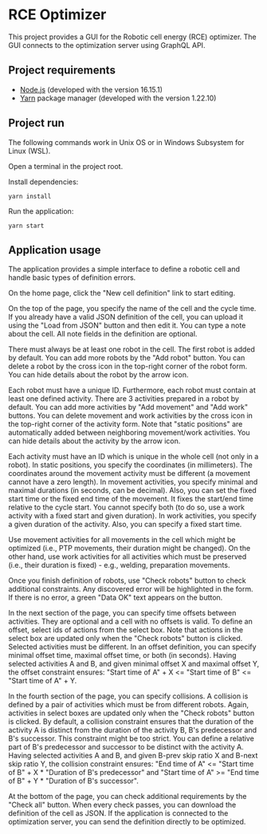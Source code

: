 # RCE Optimizer

This project provides a GUI for the Robotic cell energy (RCE) optimizer.
The GUI connects to the optimization server using GraphQL API.

## Project requirements

* [Node.js](https://nodejs.org/en) (developed with the version 16.15.1)
* [Yarn](https://yarnpkg.com/) package manager (developed with the version 1.22.10)

## Project run

The following commands work in Unix OS or in Windows Subsystem for Linux (WSL).

Open a terminal in the project root.

Install dependencies:

`yarn install`

Run the application:

`yarn start`

## Application usage

The application provides a simple interface to define a robotic cell and handle
basic types of definition errors.

On the home page, click the "New cell definition" link to start editing.

On the top of the page, you specify the name of the cell and the cycle time.
If you already have a valid JSON definition of the cell, you can upload it
using the "Load from JSON" button and then edit it. You can type a note about
the cell. All note fields in the definition are optional.

There must always be at least one robot in the cell. The first robot is added
by default. You can add more robots by the "Add robot" button. You can delete
a robot by the cross icon in the top-right corner of the robot form. You can
hide details about the robot by the arrow icon.

Each robot must have a unique ID. Furthermore, each robot must contain at least
one defined activity. There are 3 activities prepared in a robot by default.
You can add more activities by "Add movement" and "Add work" buttons. You can
delete movement and work activities by the cross icon in the top-right corner of
the activity form. Note that "static positions" are automatically added
between neighboring movement/work activities. You can hide details about the
activity by the arrow icon.

Each activity must have an ID which is unique in the whole cell (not only in
a robot). In static positions, you specify the coordinates (in millimeters).
The coordinates around the movement activity must be different (a movement
cannot have a zero length). In movement activities, you specify minimal
and maximal durations (in seconds, can be decimal). Also, you can set the fixed
start time or the fixed end time of the movement. It fixes the start/end time
relative to the cycle start. You cannot specify both (to do so, use a work activity
with a fixed start and given duration). In work activities, you specify a given
duration of the activity. Also, you can specify a fixed start time.

Use movement activities for all movements in the cell which might be optimized
(i.e., PTP movements, their duration might be changed). On the other hand, use work activities
for all activities which must be preserved (i.e., their duration is fixed) -
e.g., welding, preparation movements.

Once you finish definition of robots, use "Check robots" button to check
additional constraints. Any discovered error will be highlighted in the form.
If there is no error, a green "Data OK" text appears on the button.

In the next section of the page, you can specify time offsets between
activities. They are optional and a cell with no offsets is valid. To define
an offset, select ids of actions from the select box. Note that actions in
the select box are updated only when the "Check robots" button is clicked.
Selected activities must be different. In an offset definition, you can specify
minimal offset time, maximal offset time, or both (in seconds). Having selected activities A and B,
and given minimal offset X and maximal offset Y, the offset constraint ensures:
"Start time of A" + X <= "Start time of B" <= "Start time of A" + Y.

In the fourth section of the page, you can specify collisions. A collision is defined
by a pair of activities which must be from different robots. Again, activities in
select boxes are updated only when the "Check robots" button is clicked.
By default, a collision constraint ensures that the duration of the activity A is
distinct from the duration of the activity B, B's predecessor and B's successor.
This constraint might be too strict. You can define a relative part of B's predecessor
and successor to be distinct with the activity A. Having selected activities A and B,
and given B-prev skip ratio X and B-next skip ratio Y, the collision constraint ensures:
"End time of A" <= "Start time of B" + X * "Duration of B's predecessor" and
"Start time of A" >= "End time of B" + Y * "Duration of B's successor".

At the bottom of the page, you can check additional requirements by the "Check all"
button. When every check passes, you can download the definition of the cell as JSON.
If the application is connected to the optimization server, you can send the definition
directly to be optimized.
